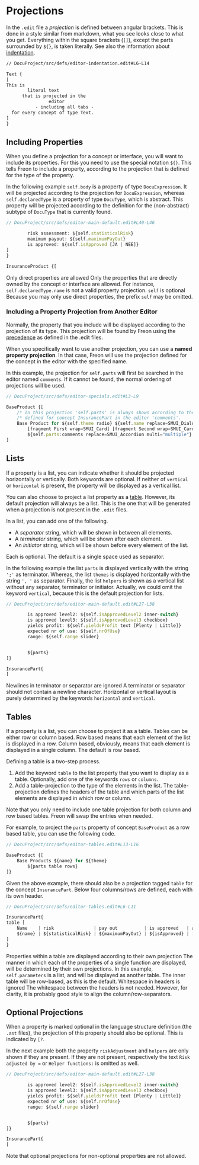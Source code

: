 <script>
    import Note from "$lib/notes/Note.svelte";
     let self;
</script>

# Projections

In the `.edit` file a _projection_ is defined between angular brackets.
This is done in a style similar from markdown, what you see looks close to what you get.
Everything within the square brackets (`[]`), except
the parts surrounded by `${}`, is taken literally. See also the information 
about [indentation](/Documentation/Defining_an_Editor/Indentation).

```txt
// DocuProject/src/defs/editor-indentation.edit#L6-L14

Text {
[
This is
        literal text
      that is projected in the
                editor
           - including all tabs -
  for every concept of type Text.
]
}
```

## Including Properties

When you define a projection for a concept or interface, you will want to include its properties. For
this you need to use the special notation `${}`. This tells Freon to include a property, according to the projection
that is defined for the type of the property.

In the following example `self.body` is a property of type `DocuExpression`.
It will be projected according to the projection for `DocuExpression`, whereas `self.declaredType`
is a property of type `DocuType`, which is abstract. This property
will be projected according to the definition for the (non-abstract) subtype of `DocuType` that is
currently found.

```ts
// DocuProject/src/defs/editor-main-default.edit#L40-L46

        risk assessment: ${self.statisticalRisk}
        maximum payout: ${self.maximumPayOut}
        is approved: ${self.isApproved [JA | NEE]}
]
}

InsuranceProduct {[
```

<Note>
<svelte:fragment slot="header">Only direct properties are allowed</svelte:fragment>
<svelte:fragment slot="content">
Only the properties that are directly owned by the concept or interface are allowed. For instance,
<code>self.declaredType.name</code> is not a valid property projection. 
</svelte:fragment>
</Note>

<Note>
<svelte:fragment slot="header"><code>self</code> is optional</svelte:fragment>
<svelte:fragment slot="content">
Because you may only use direct properties, the prefix <code>self</code> may be omitted. 
</svelte:fragment>
</Note>

### Including a Property Projection from Another Editor

Normally, the property that you include will be displayed according to the projection of its type. This projection
will be found by Freon using the [precedence](/Documentation/Defining_an_Editor#precedence-of-projections-4)
as defined in the .edit files.

When you specifically want to use another projection, you can use a **named property projection**. In that case,
Freon will use the projection defined for the concept in the editor with the specified name.

In this example, the projection for `self.parts` will first be searched in the editor named `comments`.
If it cannot be found, the normal ordering of projections will be used.

```ts
// DocuProject/src/defs/editor-specials.edit#L3-L9

BaseProduct {[
    /* In this projection 'self.parts' is always shown according to the projection */
    /* defined for concept InsurancePart in the editor 'comments'.                 */
    Base Product for ${self.theme radio} ${self.name replace=SMUI_Dialog buttonLabel = "Change Product Name"}
        [fragment First wrap=SMUI_Card] [fragment Second wrap=SMUI_Card]
        ${self.parts:comments replace=SMUI_Accordion multi="multiple"}
]
```

## Lists

If a property is a list, you can indicate whether it should be projected horizontally or vertically.
Both keywords are optional. If neither of `vertical` or `horizontal` is present, the property will be displayed as
a vertical list.

You can also choose to project a list property as a [table](/Documentation/Defining_an_Editor/Projections#tables-4).
However, its default projection will always be a list. This is the one that will be generated when a
projection is not present in the `.edit` files.

In a list, you can add one of the following.

- A _separator_ string, which will be shown in between all elements.
- A _terminator_ string, which will be shown after each element.
- An _initiator_ string, which will be shown before every element of the list.

Each is optional. The default is a single space used as separator.

In the following example the list `parts` is displayed vertically with the string `';'` as terminator.
Whereas, the list `themes` is displayed horizontally with the string `', '` as separator. Finally, the
list `helpers` is shown as a vertical list without any separator, terminator or initiator. Actually, we
could omit the keyword `vertical`, because this is the default projection for lists.

```ts
// DocuProject/src/defs/editor-main-default.edit#L27-L38

        is approved level2: ${self.isApprovedLevel2 inner-switch}
        is approved level3: ${self.isApprovedLevel3 checkbox}
        yields profit: ${self.yieldsProfit text [Plenty | Little]}
        expected nr of use: ${self.nrOfUse}
        range: ${self.range slider}


        ${parts}
]}

InsurancePart{
[
```

<Note>
<svelte:fragment slot="header">Newlines in terminator or separator are ignored</svelte:fragment>
<svelte:fragment slot="content">
A terminator or separator should not contain a newline character. Horizontal or vertical layout is
purely determined by the keywords <code>horizontal</code> and <code>vertical</code>.
</svelte:fragment>
</Note>

## Tables

If a property is a list, you can choose to project it as a table. Tables can be either row or column based.
Row based means that each element of the list is displayed in a row. Column based, obviously, means that
each element is displayed in a single column. The default is row based.

Defining a table is a two-step process.

1. Add the keyword `table` to the list property that
   you want to display as a table. Optionally, add one of the keywords `rows` or `columns`.
2. Add a table-projection to the type of the elements in the list. The table-projection defines
   the headers of the table and which parts of the list elements are displayed in which row or column.

<Note>
<svelte:fragment slot="content">
Note that you only need to include one
table projection for both column and row based tables. Freon will swap the entries when needed.
</svelte:fragment>
</Note>

For example, to project the `parts` property of concept `BaseProduct` as a row based table, you can use the following code.

```ts
// DocuProject/src/defs/editor-tables.edit#L13-L16

BaseProduct {[
    Base Products ${name} for ${theme}
        ${parts table rows}
]}
```

Given the above example, there should also be a projection tagged `table` for the concept `InsurancePart`.
Below four columns/rows are defined, each with its own header.

```ts
// DocuProject/src/defs/editor-tables.edit#L6-L11

InsurancePart{
table [
    Name    | risk               | pay out          | is approved   | action
    ${name} | ${statisticalRisk} | ${maximumPayOut} | ${isApproved} | [button boxRole="MyTableButton-role"]
]
}
```

<Note>
<svelte:fragment slot="header">Properties within a table are displayed according to their own projection</svelte:fragment>
<svelte:fragment slot="content">
The manner in which each of the properties of a single function are displayed, will be determined
by their own projections. In this example, <code>self.parameters</code> is a list, and will be displayed as another table.
The inner table will be row-based, as this is the default.
</svelte:fragment>
</Note>

<Note>
<svelte:fragment slot="header">Whitespace in headers is ignored</svelte:fragment>
<svelte:fragment slot="content">
The whitespace between the headers is not needed. However, for clarity, it is probably
good style to align the column/row-separators.
</svelte:fragment>
</Note>

## Optional Projections

When a property is marked optional in the language structure definition (the `.ast` files), the projection
of this property should also be optional. This is indicated by `[?`.

In the next example both the property `riskAdjustment` and `helpers` are only shown if they are present.
If they are not present, respectively the text `Risk adjusted by =` or `Helper functions:` is omitted as well.

```ts
// DocuProject/src/defs/editor-main-default.edit#L27-L38

        is approved level2: ${self.isApprovedLevel2 inner-switch}
        is approved level3: ${self.isApprovedLevel3 checkbox}
        yields profit: ${self.yieldsProfit text [Plenty | Little]}
        expected nr of use: ${self.nrOfUse}
        range: ${self.range slider}


        ${parts}
]}

InsurancePart{
[
```

Note that optional projections for non-optional properties are not allowed.
